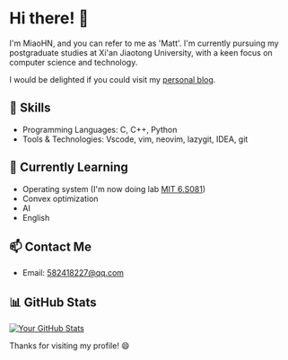 # Hi there! 👋

I'm MiaoHN, and you can refer to me as 'Matt'. I'm currently pursuing my postgraduate studies at Xi'an Jiaotong University, with a keen focus on computer science and technology.

I would be delighted if you could visit my [personal blog](https://miaohn.github.io).

## 🔧 Skills

- Programming Languages: C, C++, Python
- Tools & Technologies: Vscode, vim, neovim, lazygit, IDEA, git

## 🌱 Currently Learning

- Operating system (I'm now doing lab [MIT 6.S081](https://miaohn.github.io/posts/mit-6-s081-0x00/))
- Convex optimization
- AI
- English

## 📫 Contact Me

- Email: 582418227@qq.com

## 📊 GitHub Stats

[![Your GitHub Stats](https://github-readme-stats.vercel.app/api?username=MiaoHN&show_icons=true&hide_title=true)](https://github.com/MiaoHN)

Thanks for visiting my profile! 😄
